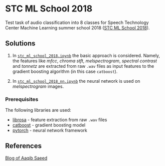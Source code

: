 # STC ML School 2018

Test task of audio classification into 8 classes for Speech Technology Center Machine Learning summer school 2018 ([STC ML School 2018](https://mlschool.speechpro.ru)).

## Solutions

1. In [`stc_ml_school_2018.ipynb`](./stc_ml_school_2018.ipynb) the basic approach is considered. Namely, the features like *mfcc*, *chroma stft*, *melspectrogram*, *spectral contrast* and *tonnetz* are extracted from raw `.wav` files as input features to the gradient boosting algorithm (in this case `catboost`).

2. In [`stc_ml_school_2018_nn.ipynb`](./stc_ml_school_2018_nn.ipynb) the neural network is used on *melspectrogram* images.

### Prerequisites

The following libraries are used:

* [librosa](https://librosa.github.io/librosa/) - feature extraction from raw `.wav` files
* [catboost](https://github.com/catboost/catboost) - gradient boosting model
* [pytorch](https://pytorch.org) - neural network framework

## References

[Blog of Aaqib Saeed](http://aqibsaeed.github.io/2016-09-03-urban-sound-classification-part-1/)
